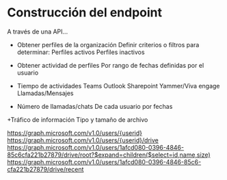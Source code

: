 # Construcción del endpoint

A través de una API...

+ Obtener perfiles de la organización
	Definir criterios o filtros para determinar:
	Perfiles activos 
	Perfiles inactivos

+ Obtener actividad de perfiles 
	Por rango de fechas definidas por el usuario

+ Tiempo de actividades 
	Teams
	Outlook
	Sharepoint
	Yammer/Viva engage 
	Llamadas/Mensajes

+ Número de llamadas/chats
	De cada usuario por fechas

+Tráfico de información 
	Tipo y tamaño de archivo 

https://graph.microsoft.com/v1.0/users/{userid}
https://graph.microsoft.com/v1.0/users/{userid}/drive
https://graph.microsoft.com/v1.0/users/1afcd080-0396-4846-85c6cfa221b27879/drive/root?$expand=children($select=id,name,size)
https://graph.microsoft.com/v1.0/users/1afcd080-0396-4846-85c6-cfa221b27879/drive/recent



